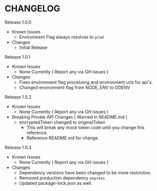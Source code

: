 CHANGELOG
=============

Release 1.0.0
- Known Issues
  - Environment Flag always resolves to `prod`
- Changes
  - Initial Release


Release 1.0.1
- Known Issues
  - None Currently ( Report any via GH issues )
- Changes
  - Fixes environment flag processing and environment urls for api's.
  - Changed environment flag from NODE_ENV to DDENV

Release 1.0.2
- Known Issues
  - None Currently ( Report any via GH issues )
- Breaking Private API Changes ( Warned in README.md )
  - encryptedToken changed to originalToken
    - This will break any mock token code until you change this reference.
    - Reference README.md for change.

Release 1.0.3
- Known Issues
  - None Currently ( Report any via GH issues )
- Changes
  - Dependency versions have been changed to be more restrictive.
  - Removed production dependency `express`
  - Updated package-lock.json as well.
